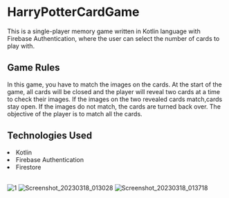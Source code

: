 # HarryPotterCardGame

This is a single-player memory game written in Kotlin language with Firebase Authentication, where the user can select the number of cards to play with.
<br>
<h2>Game Rules</h2>
<p>In this game, you have to match the images on the cards. At the start of the game, all cards will be closed and the player will reveal two cards at a time to check their images. If the images on the two revealed cards match,cards stay open. If the images do not match, the cards are turned back over. The objective of the player is to match all the cards.</p>

<h2>Technologies Used</h2>
<li>
Kotlin
</li>
<li>
Firebase Authentication
</li>
<li>
Firestore
</li><br>

![1](https://user-images.githubusercontent.com/73306696/226064756-c2ef4c0c-3db0-4548-a681-54799bb29e18.png)
![Screenshot_20230318_013028](https://user-images.githubusercontent.com/73306696/226065078-7a5ff70b-e5d4-40ea-bce1-aa0848ca866e.png)
![Screenshot_20230318_013718](https://user-images.githubusercontent.com/73306696/226065123-f4e5a6a6-a409-4caf-9783-207e90fbd49e.png)

